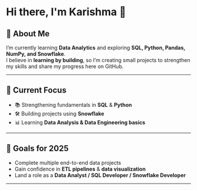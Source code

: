 
# Hi there, I'm Karishma 👋

## 🚀 About Me
I’m currently learning **Data Analytics** and exploring **SQL, Python, Pandas, NumPy, and Snowflake**.  
I believe in **learning by building**, so I’m creating small projects to strengthen my skills and share my progress here on GitHub.

---

## 🎯 Current Focus
- 📚 Strengthening fundamentals in **SQL** & **Python**
- 🛠 Building projects using **Snowflake**
- 📊 Learning **Data Analysis & Data Engineering basics**

---

## 📌 Goals for 2025
- Complete multiple end-to-end data projects
- Gain confidence in **ETL pipelines** & **data visualization**
- Land a role as a **Data Analyst / SQL Developer / Snowflake Developer**

---



